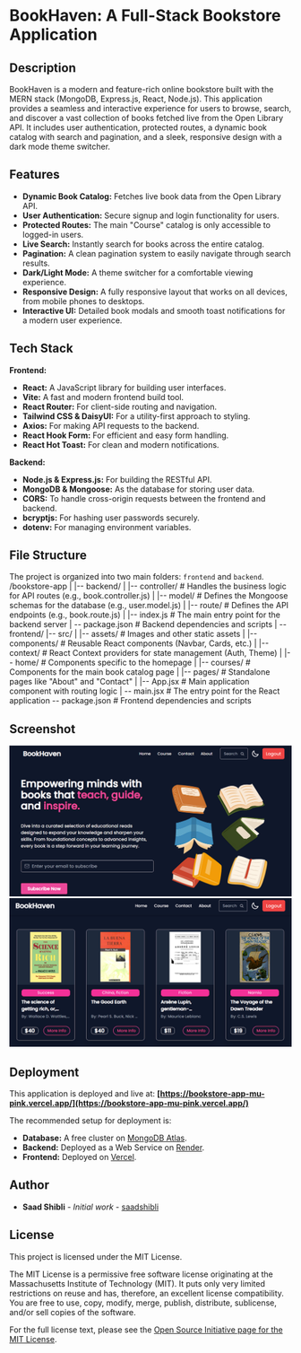 # BookHaven: A Full-Stack Bookstore Application

## Description

BookHaven is a modern and feature-rich online bookstore built with the MERN stack (MongoDB, Express.js, React, Node.js). This application provides a seamless and interactive experience for users to browse, search, and discover a vast collection of books fetched live from the Open Library API. It includes user authentication, protected routes, a dynamic book catalog with search and pagination, and a sleek, responsive design with a dark mode theme switcher.

## Features

- **Dynamic Book Catalog:** Fetches live book data from the Open Library API.
- **User Authentication:** Secure signup and login functionality for users.
- **Protected Routes:** The main "Course" catalog is only accessible to logged-in users.
- **Live Search:** Instantly search for books across the entire catalog.
- **Pagination:** A clean pagination system to easily navigate through search results.
- **Dark/Light Mode:** A theme switcher for a comfortable viewing experience.
- **Responsive Design:** A fully responsive layout that works on all devices, from mobile phones to desktops.
- **Interactive UI:** Detailed book modals and smooth toast notifications for a modern user experience.

## Tech Stack

**Frontend:**
- **React:** A JavaScript library for building user interfaces.
- **Vite:** A fast and modern frontend build tool.
- **React Router:** For client-side routing and navigation.
- **Tailwind CSS & DaisyUI:** For a utility-first approach to styling.
- **Axios:** For making API requests to the backend.
- **React Hook Form:** For efficient and easy form handling.
- **React Hot Toast:** For clean and modern notifications.

**Backend:**
- **Node.js & Express.js:** For building the RESTful API.
- **MongoDB & Mongoose:** As the database for storing user data.
- **CORS:** To handle cross-origin requests between the frontend and backend.
- **bcryptjs:** For hashing user passwords securely.
- **dotenv:** For managing environment variables.

## File Structure

The project is organized into two main folders: `frontend` and `backend`.
/bookstore-app
|
|-- backend/
|   |-- controller/       # Handles the business logic for API routes (e.g., book.controller.js)
|   |-- model/            # Defines the Mongoose schemas for the database (e.g., user.model.js)
|   |-- route/            # Defines the API endpoints (e.g., book.route.js)
|   |-- index.js          # The main entry point for the backend server
|   -- package.json      # Backend dependencies and scripts | -- frontend/
|-- src/
|   |-- assets/       # Images and other static assets
|   |-- components/   # Reusable React components (Navbar, Cards, etc.)
|   |-- context/      # React Context providers for state management (Auth, Theme)
|   |-- home/         # Components specific to the homepage
|   |-- courses/      # Components for the main book catalog page
|   |-- pages/        # Standalone pages like "About" and "Contact"
|   |-- App.jsx       # Main application component with routing logic
|   -- main.jsx      # The entry point for the React application -- package.json      # Frontend dependencies and scripts

## Screenshot

![BookHaven Screenshot](./s1.png)
![BookHaven Screenshot](./s2.png)


## Deployment

This application is deployed and live at: **[https://bookstore-app-mu-pink.vercel.app/](https://bookstore-app-mu-pink.vercel.app/)**

The recommended setup for deployment is:
- **Database:** A free cluster on [MongoDB Atlas](https://www.mongodb.com/cloud/atlas).
- **Backend:** Deployed as a Web Service on [Render](https://render.com/).
- **Frontend:** Deployed on [Vercel](https://vercel.com/).

## Author

- **Saad Shibli** - *Initial work* - [saadshibli](https://github.com/saadshibli)

## License

This project is licensed under the MIT License.

The MIT License is a permissive free software license originating at the Massachusetts Institute of Technology (MIT). It puts only very limited restrictions on reuse and has, therefore, an excellent license compatibility. You are free to use, copy, modify, merge, publish, distribute, sublicense, and/or sell copies of the software.

For the full license text, please see the [Open Source Initiative page for the MIT License](https://opensource.org/licenses/MIT).

